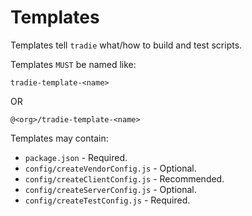 # Templates

Templates tell `tradie` what/how to build and test scripts.

Templates `MUST` be named like:

    tradie-template-<name>
    
OR

    @<org>/tradie-template-<name>

Templates may contain:

- `package.json` - Required.
- `config/createVendorConfig.js` - Optional.
- `config/createClientConfig.js` - Recommended.
- `config/createServerConfig.js` - Optional.
- `config/createTestConfig.js` - Required.
 